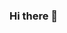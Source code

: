 ### Hi there 👋

<!--
**doctorchin/doctorchin** is a ✨ _special_ ✨ repository because its `README.md` (this file) appears on your GitHub profile.

Here are some ideas to get you started:

- 🔭 I’m currently working on banking
- 🌱 I’m currently learning write code
- 👯 I’m looking to collaborate on programming study
- 🤔 I’m looking for help with learning write program
- 💬 Ask me about somethings
- 📫 How to reach me: ...
- 😄 Pronouns: ...
- ⚡ Fun fact: ...
-->
